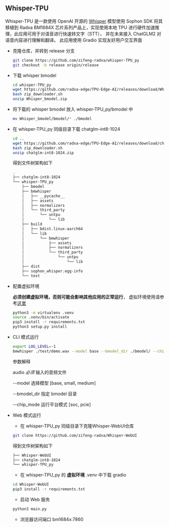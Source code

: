 ## Whisper-TPU

Whisper-TPU 是一款使用 OpenAI 开源的 [Whisper](https://github.com/openai/whisper) 模型使用 Sophon SDK 将其移植到 Radxa BM1684X 芯片系列产品上，实现使用本地 TPU 进行硬件加速推理，此应用可用于对语音进行快速转文字（STT）， 并在未来接入 ChatGLM2 对语音内容进行理解和翻译。
此应用使用 Gradio 实现友好用户交互界面

- 克隆仓库，并转到 release 分支

    ```bash
    git clone https://github.com/zifeng-radxa/whisper-TPU_py
    git checkout -b release origin/release
    ```

- 下载 whisper bmodel 

    ```bash
    cd whisper-TPU_py
    wget https://github.com/radxa-edge/TPU-Edge-AI/releases/download/Whisper/zip_downloader.sh
    bash zip_downloader.sh
    unzip Whisper_bmodel.zip
    ```

- 将下载的 whisper bmodel 放入 whisper-TPU_py/bmodel 中

    ```bash
    mv Whisper_bmodel/bmodel/* ./bmodel
    ```

- 在 whisper-TPU_py 同级目录下载 chatglm-int8-1024 

    ```bash
    cd ..
    wget https://github.com/radxa-edge/TPU-Edge-AI/releases/download/chatglm-int8-1024/zip_downloader.sh
    bash zip_downloader.sh
    unzip chatglm-int8-1024.zip
    ```

    得到文件树架构如下
    
    ```bash
    .
    ├── chatglm-int8-1024
    └── whisper-TPU_py
        ├── bmodel
        ├── bmwhisper
        │   ├── __pycache__
        │   ├── assets
        │   ├── normalizers
        │   └── third_party
        │       └── untpu
        │           └── lib
        ├── build
        │   ├── bdist.linux-aarch64
        │   └── lib
        │       └── bmwhisper
        │           ├── assets
        │           ├── normalizers
        │           └── third_party
        │               └── untpu
        │                   └── lib
        ├── dist
        ├── sophon_whisper.egg-info
        └── test
    
    ```

- 配置虚拟环境

    **必须创建虚拟环境，否则可能会影响其他应用的正常运行**， 虚拟环境使用请参考[这里](虚拟环境使用.md)
    ```bash
    python3 -m virtualenv .venv 
    source .venv/bin/activate
    pip3 install -r requirements.txt 
    python3 setup.py install
    ```

-  CLI 模式运行

    ```bash
    export LOG_LEVEL=-1
    bmwhisper ./test/demo.wav --model base --bmodel_dir ./bmodel/ --chip_mode soc
    ```
    
    参数解释
    
    audio *必须*  输入的音频文件
    
    --model 选择模型 [base, small, medium]
    
    --bmodel_dir 指定 bmodel 目录
    
    --chip_mode 运行平台模式 [soc, pcie]



- Web 模式运行

    - 在 whisper-TPU_py 同级目录下克隆Whisper-WebUI仓库

    ```bash
    git clone https://github.com/zifeng-radxa/Whisper-WebUI
    ```

    得到文件树架构如下
    
    ```bash
    ├── Whisper-WebUI
    ├── chatglm-int8-1024
    └── whisper-TPU_py
    ```

    - 在 whisper-TPU_py 的 **虚拟环境** .venv 中下载 gradio

    ```bash
    cd Whisper-WebUI
    pip3 install -r requirements.txt
    ```

  - 启动 Web 服务
  ```bash
  python3 main.py
    ```

  - 浏览器访问端口 bm1684x:7860